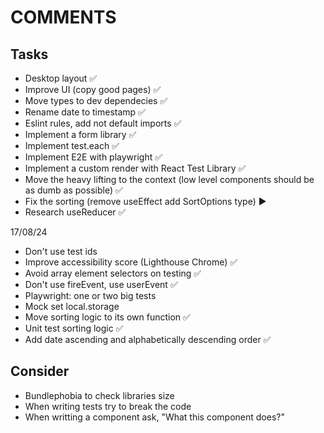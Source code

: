 # COMMENTS

## Tasks

- Desktop layout :white_check_mark:
- Improve UI (copy good pages) :white_check_mark:
- Move types to dev dependecies :white_check_mark:
- Rename date to timestamp :white_check_mark:
- Eslint rules, add not default imports :white_check_mark:
- Implement a form library :white_check_mark:
- Implement test.each :white_check_mark:
- Implement E2E with playwright :white_check_mark:
- Implement a custom render with React Test Library :white_check_mark:
- Move the heavy lifting to the context (low level components should be as dumb as possible) :white_check_mark:
- Fix the sorting (remove useEffect add SortOptions type) ▶️
- Research useReducer :white_check_mark:

17/08/24

- Don't use test ids
- Improve accessibility score (Lighthouse Chrome) :white_check_mark:
- Avoid array element selectors on testing :white_check_mark:
- Don't use fireEvent, use userEvent :white_check_mark:
- Playwright: one or two big tests
- Mock set local.storage
- Move sorting logic to its own function :white_check_mark:
- Unit test sorting logic :white_check_mark:
- Add date ascending and alphabetically descending order :white_check_mark:

## Consider

- Bundlephobia to check libraries size
- When writing tests try to break the code
- When writting a component ask, "What this component does?"
